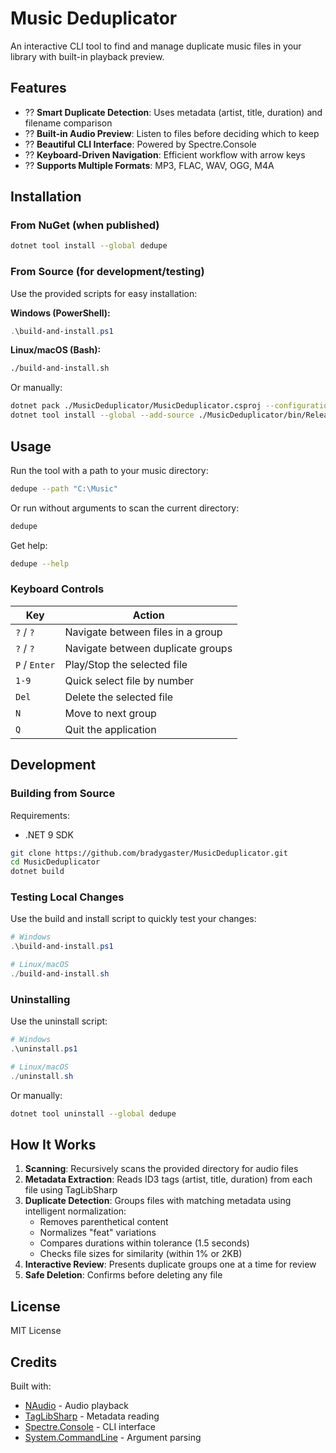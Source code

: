 # Music Deduplicator

An interactive CLI tool to find and manage duplicate music files in your library with built-in playback preview.

## Features

- ?? **Smart Duplicate Detection**: Uses metadata (artist, title, duration) and filename comparison
- ?? **Built-in Audio Preview**: Listen to files before deciding which to keep
- ?? **Beautiful CLI Interface**: Powered by Spectre.Console
- ?? **Keyboard-Driven Navigation**: Efficient workflow with arrow keys
- ?? **Supports Multiple Formats**: MP3, FLAC, WAV, OGG, M4A

## Installation

### From NuGet (when published)

```bash
dotnet tool install --global dedupe
```

### From Source (for development/testing)

Use the provided scripts for easy installation:

**Windows (PowerShell):**
```powershell
.\build-and-install.ps1
```

**Linux/macOS (Bash):**
```bash
./build-and-install.sh
```

Or manually:
```bash
dotnet pack ./MusicDeduplicator/MusicDeduplicator.csproj --configuration Release
dotnet tool install --global --add-source ./MusicDeduplicator/bin/Release dedupe
```

## Usage

Run the tool with a path to your music directory:

```bash
dedupe --path "C:\Music"
```

Or run without arguments to scan the current directory:

```bash
dedupe
```

Get help:

```bash
dedupe --help
```

### Keyboard Controls

| Key | Action |
|-----|--------|
| `?` / `?` | Navigate between files in a group |
| `?` / `?` | Navigate between duplicate groups |
| `P` / `Enter` | Play/Stop the selected file |
| `1-9` | Quick select file by number |
| `Del` | Delete the selected file |
| `N` | Move to next group |
| `Q` | Quit the application |

## Development

### Building from Source

Requirements:
- .NET 9 SDK

```bash
git clone https://github.com/bradygaster/MusicDeduplicator.git
cd MusicDeduplicator
dotnet build
```

### Testing Local Changes

Use the build and install script to quickly test your changes:

```powershell
# Windows
.\build-and-install.ps1

# Linux/macOS
./build-and-install.sh
```

### Uninstalling

Use the uninstall script:

```powershell
# Windows
.\uninstall.ps1

# Linux/macOS
./uninstall.sh
```

Or manually:

```bash
dotnet tool uninstall --global dedupe
```

## How It Works

1. **Scanning**: Recursively scans the provided directory for audio files
2. **Metadata Extraction**: Reads ID3 tags (artist, title, duration) from each file using TagLibSharp
3. **Duplicate Detection**: Groups files with matching metadata using intelligent normalization:
   - Removes parenthetical content
   - Normalizes "feat" variations
   - Compares durations within tolerance (1.5 seconds)
   - Checks file sizes for similarity (within 1% or 2KB)
4. **Interactive Review**: Presents duplicate groups one at a time for review
5. **Safe Deletion**: Confirms before deleting any file

## License

MIT License

## Credits

Built with:
- [NAudio](https://github.com/naudio/NAudio) - Audio playback
- [TagLibSharp](https://github.com/mono/taglib-sharp) - Metadata reading
- [Spectre.Console](https://github.com/spectreconsole/spectre.console) - CLI interface
- [System.CommandLine](https://github.com/dotnet/command-line-api) - Argument parsing
